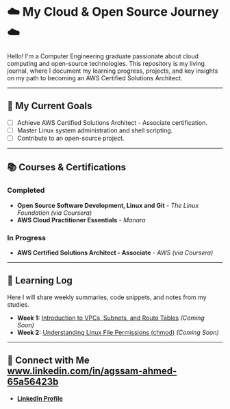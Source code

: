 # ☁️ My Cloud & Open Source Journey ☁️

Hello! I'm a Computer Engineering graduate passionate about cloud computing and open-source technologies. This repository is my living journal, where I document my learning progress, projects, and key insights on my path to becoming an AWS Certified Solutions Architect.

---

## 🎯 My Current Goals

- [ ] Achieve AWS Certified Solutions Architect - Associate certification.
- [ ] Master Linux system administration and shell scripting.
- [ ] Contribute to an open-source project.

---

## 📚 Courses & Certifications

### Completed
*   **Open Source Software Development, Linux and Git** - *The Linux Foundation (via Coursera)*
*   **AWS Cloud Practitioner Essentials** - *Manara*

### In Progress
*   **AWS Certified Solutions Architect - Associate** - *AWS (via Coursera)*

---

## 📝 Learning Log

Here I will share weekly summaries, code snippets, and notes from my studies.

- **Week 1:** [Introduction to VPCs, Subnets, and Route Tables](link-to-your-first-log-file.md) *(Coming Soon)*
- **Week 2:** [Understanding Linux File Permissions (chmod)](link-to-your-second-log-file.md) *(Coming Soon)*

---

## 🔗 Connect with Me www.linkedin.com/in/agssam-ahmed-65a56423b
 

- [**LinkedIn Profile**](https://www.linkedin.com/in/your-profile-url )

